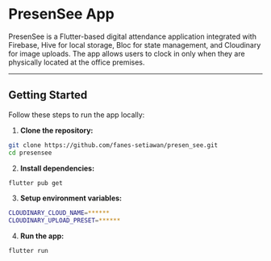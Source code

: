 # PresenSee App

PresenSee is a Flutter-based digital attendance application integrated with Firebase, Hive for local storage, Bloc for state management, and Cloudinary for image uploads. The app allows users to clock in only when they are physically located at the office premises.

---

## Getting Started

Follow these steps to run the app locally:

1. **Clone the repository:**

```bash
git clone https://github.com/fanes-setiawan/presen_see.git
cd presensee
```

2. **Install dependencies:**

```bash
flutter pub get
```

3. **Setup environment variables:**

```bash
CLOUDINARY_CLOUD_NAME=******
CLOUDINARY_UPLOAD_PRESET=******
```

4. **Run the app:**

```bash
flutter run
```